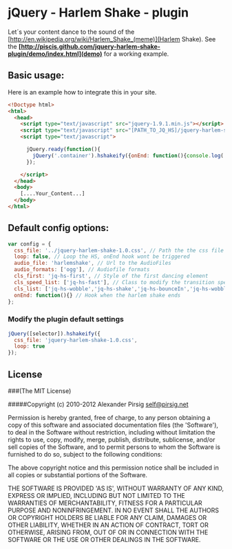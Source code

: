 # jQuery - Harlem Shake - plugin

Let´s your content dance to the sound of the [http://en.wikipedia.org/wiki/Harlem_Shake_(meme)](Harlem Shake).
See the **[http://piscis.github.com/jquery-harlem-shake-plugin/demo/index.html](demo)** for a working example.

## Basic usage:
Here is an example how to integrate this in your site.

```html
<!Doctype html>
<html>
  <head>
    <script type="text/javascript" src="jquery-1.9.1.min.js"></script>
    <script type="text/javascript" src="[PATH_TO_JQ_HS]/jquery-harlem-shake-1.0.js"></script>
    <script type="text/javascript">

      jQuery.ready(function(){
        jQuery('.container').hshakeify({onEnd: function(){console.log('the end my friend');}});
      });

    </script>
  </head>
  <body>
    [....Your_Content...]
  </body>
</html>
```

## Default config options:
```javascript
var config = {
  css_file: '../jquery-harlem-shake-1.0.css', // Path the the css file
  loop: false, // Loop the HS, onEnd hook wont be triggered
  audio_file: 'harlemshake', // Url to the AudioFiles
  audio_formats: ['ogg'], // Audiofile formats
  cls_first: 'jq-hs-first', // Style of the first dancing element
  cls_speed_list: ['jq-hs-fast'], // Class to modify the transition speed
  cls_list: ['jq-hs-wobble','jq-hs-shake','jq-hs-bounceIn','jq-hs-wobble'], // Available dance styles
  onEnd: function(){} // Hook when the harlem shake ends
};
```

### Modify the plugin default settings
```javascript
jQuery([selector]).hshakeify({
  css_file: 'jquery-harlem-shake-1.0.css',
  loop: true
});
```

## License

###(The MIT License)

#####Copyright (c) 2010-2012 Alexander Pirsig <self@pirsig.net>

Permission is hereby granted, free of charge, to any person obtaining
a copy of this software and associated documentation files (the
'Software'), to deal in the Software without restriction, including
without limitation the rights to use, copy, modify, merge, publish,
distribute, sublicense, and/or sell copies of the Software, and to
permit persons to whom the Software is furnished to do so, subject to
the following conditions:

The above copyright notice and this permission notice shall be
included in all copies or substantial portions of the Software.

THE SOFTWARE IS PROVIDED 'AS IS', WITHOUT WARRANTY OF ANY KIND,
EXPRESS OR IMPLIED, INCLUDING BUT NOT LIMITED TO THE WARRANTIES OF
MERCHANTABILITY, FITNESS FOR A PARTICULAR PURPOSE AND NONINFRINGEMENT.
IN NO EVENT SHALL THE AUTHORS OR COPYRIGHT HOLDERS BE LIABLE FOR ANY
CLAIM, DAMAGES OR OTHER LIABILITY, WHETHER IN AN ACTION OF CONTRACT,
TORT OR OTHERWISE, ARISING FROM, OUT OF OR IN CONNECTION WITH THE
SOFTWARE OR THE USE OR OTHER DEALINGS IN THE SOFTWARE.